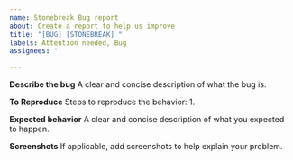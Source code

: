 ```yaml
---
name: Stonebreak Bug report
about: Create a report to help us improve
title: "[BUG] [STONEBREAK] "
labels: Attention needed, Bug
assignees: ''

---
```


**Describe the bug**
A clear and concise description of what the bug is.

**To Reproduce**
Steps to reproduce the behavior:
1. 

**Expected behavior**
A clear and concise description of what you expected to happen.

**Screenshots**
If applicable, add screenshots to help explain your problem.

